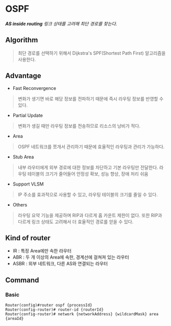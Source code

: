 # OSPF
*__AS inside routing__
링크 상태를 고려해 최단 경로를 찾는다.*
## Algorithm
> 최단 경로를 선택하기 위해서 Dijkstra's SPF(Shortest Path First) 알고리즘을 사용한다.
## Advantage
- Fast Reconvergence
> 변화가 생기면 바로 해당 정보를 전파하기 때문에 즉시 라우팅 정보를 반영할 수 있다.
- Partial Update
> 변화가 생길 때만 라우팅 정보를 전송하므로 리소스의 낭비가 적다.
- Area
> OSPF 네트워크를 쪼개서 관리하기 때문에 효율적인 라우팅과 관리가 가능하다.
- Stub Area
> 내부 라우터에게 외부 경로에 대한 정보를 차단하고 기본 라우팅만 전달한다.
> 라우팅 테이블의 크기가 줄어들어 안정성 확보, 성능 향상, 장애 처리 쉬움
- Support VLSM
> IP 주소를 효과적으로 사용할 수 있고, 라우팅 테이블의 크기를 줄일 수 있다.
- Others
> 라우팅 요약 기능을 제공하며 RIP과 다르게 홉 카운트 제한이 없다.
> 또한 RIP과 다르게 링크 상태도 고려해서 더 효율적인 경로를 얻을 수 있다.
## Kind of router
- IR : 특정 Area에만 속한 라우터
- ABR : 두 개 이상의 Area에 속한, 경계선에 걸쳐져 있는 라우터
- ASBR : 외부 네트워크, 다른 AS와 연결되는 라우터
## Command
### Basic
```
Router(config)#router ospf {processId}
Router(config-router)# router-id {routerId}
Router(config-router)# network {networkAddress} {wildcardMask} area {areaId}
```




